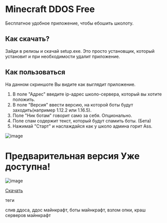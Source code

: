 # Minecraft DDOS Free

Бесплатное удобное приложение, чтобы ебошить школоту.

## Как скачать?

Зайди в релизы и скачай setup.exe. Это просто установщик, который установит и при необходимости удалит приложение.

## Как пользоваться


На данном скриншоте Вы видите как выглядит приложение.
1) В поле "Адрес" введите ip-адрес школо-сервера, который вы хотите положить. 
2) В поле "Версия" ввести версию, на которой боты будут заходить(например 1.12.2 или 1.16.5).
3) Поле "Ник ботам" говорит само за себя. Опционально.
4) Поле спам содержит текст, который будут спамить боты. (Бета)
5) Нажимай "Старт" и наслаждайся как у школо админа горит Ass.


![image](https://user-images.githubusercontent.com/93156853/208642338-2b2c79f1-7267-481b-9486-4e11fe2ccf6d.png)



# Предварительная версия Уже доступна!

![image](https://user-images.githubusercontent.com/93156853/216658594-945b9351-86ee-4245-b903-fcdb97180e3d.png)

[Скачать]([https://github.com/user/repo/blob/branch/other_file.md](https://github.com/Titlehhhh/Minecraft-DDOS-Free/releases/tag/1.0.0.pre))



теги

слив ддоса, ддос майнкрафт, боты майнкрафт, взлом опки, краш серверов майнкрафт

